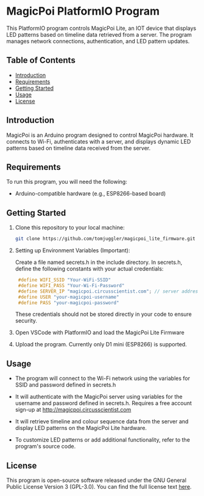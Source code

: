 # MagicPoi PlatformIO Program

This PlatformIO program controls MagicPoi Lite, an IOT device that displays LED patterns based on timeline data retrieved from a server. The program manages network connections, authentication, and LED pattern updates.

## Table of Contents

- [Introduction](#introduction)
- [Requirements](#requirements)
- [Getting Started](#getting-started)
- [Usage](#usage)
- [License](#license)

## Introduction

MagicPoi is an Arduino program designed to control MagicPoi hardware. It connects to Wi-Fi, authenticates with a server, and displays dynamic LED patterns based on timeline data received from the server.

## Requirements

To run this program, you will need the following:

- Arduino-compatible hardware (e.g., ESP8266-based board)

## Getting Started

1. Clone this repository to your local machine:

   ```bash
   git clone https://github.com/tomjuggler/magicpoi_lite_firmware.git

   ```

2. Setting up Environment Variables (Important):

    Create a file named secrets.h in the include directory. In secrets.h, define the following constants with your actual credentials:

   ```c++
    #define WIFI_SSID "Your-WiFi-SSID"
    #define WIFI_PASS "Your-Wi-Fi-Password"
    #define SERVER_IP "magicpoi.circusscientist.com"; // server address, don't change this
    #define USER "your-magicpoi-username"
    #define PASS "your-magicpoi-password"
    ```
    These credentials should not be stored directly in your code to ensure security.
3. Open VSCode with PlatformIO and load the MagicPoi Lite Firmware

4. Upload the program. Currently only D1 mini (ESP8266) is supported. 

## Usage

- The program will connect to the Wi-Fi network using the variables for SSID and password defined in secrets.h

- It will authenticate with the MagicPoi server using variables for the username and password defined in secrets.h. Requires a free account sign-up at http://magicpoi.circusscientist.com

- It will retrieve timeline and colour sequence data from the server and display LED patterns on the MagicPoi Lite hardware.

- To customize LED patterns or add additional functionality, refer to the program's source code.

## License

This program is open-source software released under the GNU General Public License Version 3 (GPL-3.0). You can find the full license text [here](https://www.gnu.org/licenses/gpl-3.0.en.html).
